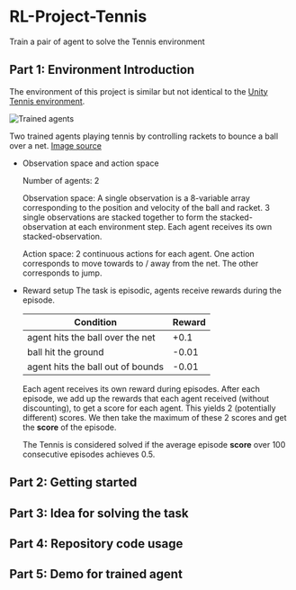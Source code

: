 # RL-Project-Tennis
Train a pair of agent to solve the Tennis environment

## Part 1: Environment Introduction
The environment of this project is similar but not identical to the [Unity Tennis environment](https://github.com/Unity-Technologies/ml-agents/blob/master/docs/Learning-Environment-Examples.md#tennis).

![Trained agents](https://user-images.githubusercontent.com/10624937/42135623-e770e354-7d12-11e8-998d-29fc74429ca2.gif)

Two trained agents playing tennis by controlling rackets to bounce a ball over a net.
[Image source](https://user-images.githubusercontent.com/10624937/42135623-e770e354-7d12-11e8-998d-29fc74429ca2.gif)

- Observation space and action space

  Number of agents:  2
  
  Observation space: A single observation is a 8-variable array corresponding to the position and velocity of the ball and racket. 3 single observations are stacked together to form the stacked-observation at each environment step. Each agent receives its own stacked-observation.
  
  Action space: 2 continuous actions for each agent. One action corresponds to move towards to / away from the net. The other corresponds to jump.  


- Reward setup
  The task is episodic, agents receive rewards during the episode.

  |Condition|Reward|
  |---------|------|
  |agent hits the ball over the net|+0.1|
  |ball hit the ground|-0.01|
  |agent hits the ball out of bounds|-0.01|
  
  Each agent receives its own reward during episodes. After each episode, we add up the rewards that each agent received (without discounting), to get a score for each agent. This yields 2 (potentially different) scores. We then take the maximum of these 2 scores and get the **score** of the episode.
  
  The Tennis is considered solved if the average episode **score** over 100 consecutive episodes achieves 0.5. 
  


## Part 2: Getting started


## Part 3: Idea for solving the task

## Part 4: Repository code usage

## Part 5: Demo for trained agent
